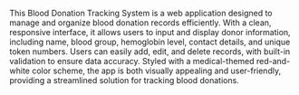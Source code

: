 This Blood Donation Tracking System is a web application designed to manage and organize blood donation records efficiently. With a clean, responsive interface, it allows users to input and display donor information, including name, blood group, hemoglobin level, contact details, and unique token numbers. Users can easily add, edit, and delete records, with built-in validation to ensure data accuracy. Styled with a medical-themed red-and-white color scheme, the app is both visually appealing and user-friendly, providing a streamlined solution for tracking blood donations.
